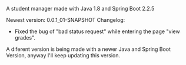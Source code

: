 A student manager made with Java 1.8 and Spring Boot 2.2.5

Newest version: 0.0.1_01-SNAPSHOT
Changelog:
- Fixed the bug of "bad status request" while entering the page "view grades".

A diferent version is being made with a newer Java and Spring Boot Version, anyway I'll keep updating this version.
  
